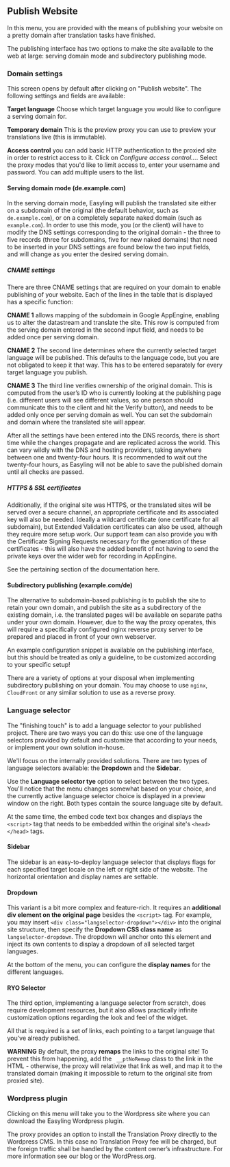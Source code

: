 ## Publish Website

In this menu, you are provided with the means of publishing your
website on a pretty domain after translation tasks have finished.

The publishing interface has two options to make the site available to
the web at large: serving domain mode and subdirectory publishing
mode.

### Domain settings

This screen opens by default after clicking on "Publish website". The
following settings and fields are available:

**Target language** Choose which target language you would like to
configure a serving domain for.

**Temporary domain** This is the preview proxy you can use to preview
your translations live (this is immutable).

**Access control** you can add basic HTTP authentication to the
proxied site in order to restrict access to it. Click on _Configure
access control..._. Select the proxy modes that you'd like to limit
access to, enter your username and password. You can add multiple
users to the list.

#### Serving domain mode (de.example.com)

In the serving domain mode, Easyling will publish the translated site
either on a subdomain of the original (the default behavior, such as
`de.example.com`), or on a completely separate naked domain (such as
`example.com`). In order to use this mode, you (or the client) will
have to modify the DNS settings corresponding to the original domain -
the three to five records (three for subdomains, five for new naked
domains) that need to be inserted in your DNS settings are found below
the two input fields, and will change as you enter the desired serving
domain.

##### CNAME settings

There are three CNAME settings that are required on your domain to
enable publishing of your website. Each of the lines in the table that
is displayed has a specific function:

**CNAME 1** allows mapping of the subdomain in Google AppEngine,
enabling us to alter the datastream and translate the site. This row
is computed from the serving domain entered in the second input field,
and needs to be added once per serving domain.

**CNAME 2** The second line determines where the currently selected
target language will be published. This defaults to the language code,
but you are not obligated to keep it that way. This has to be entered
separately for every target language you publish.

**CNAME 3** The third line verifies ownership of the original
domain. This is computed from the user’s ID who is currently looking
at the publishing page (i.e. different users will see different
values, so one person should communicate this to the client and hit
the Verify button), and needs to be added only once per serving domain
as well. You can set the subdomain and domain where the translated
site will appear.

After all the settings have been entered into the DNS records, there
is short time while the changes propagate and are replicated across
the world. This can vary wildly with the DNS and hosting providers,
taking anywhere between one and twenty-four hours. It is recommended
to wait out the twenty-four hours, as Easyling will not be able to
save the published domain until all checks are passed.

##### HTTPS & SSL certificates

Additionally, if the original site was HTTPS, or the translated sites
will be served over a secure channel, an appropriate certificate and
its associated key will also be needed. Ideally a wildcard certificate
(one certificate for all subdomain), but Extended Validation
certificates can also be used, although they require more setup
work. Our support team can also provide you with the Certificate
Signing Requests necessary for the generation of these certificates -
this will also have the added benefit of not having to send the
private keys over the wider web for recording in AppEngine.

See the pertaining section of the documentation here.

#### Subdirectory publishing (example.com/de)

The alternative to subdomain-based publishing is to publish the site
to retain your own domain, and publish the site as a subdirectory of
the existing domain, i.e. the translated pages will be available on
separate paths under your own domain. However, due to the way the
proxy operates, this will require a specifically configured nginx
reverse proxy server to be prepared and placed in front of your own
webserver. 

An example configuration snippet is available on the publishing
interface, but this should be treated as only a guideline, to be
customized according to your specific setup!

There are a variety of options at your disposal when implementing
subdirectory publishing on your domain. You may choose to use `nginx`,
`CloudFront` or any similar solution to use as a reverse proxy.

### Language selector

The "finishing touch" is to add a language selector to your published
project. There are two ways you can do this: use one of the language
selectors provided by default and customize that according to your
needs, or implement your own solution in-house.

We'll focus on the internally provided solutions. There are two types
of language selectors available: the **Dropdown** and the **Sidebar**.

Use the **Language selector tye** option to select between the two
types. You'll notice that the menu changes somewhat based on your
choice, and the currently active language selector choice is displayed
in a preview window on the right. Both types contain the source
language site by default.

At the same time, the embed code text box changes and displays the
`<script>` tag that needs to be embedded within the original site's
`<head></head>` tags.


#### Sidebar

The sidebar is an easy-to-deploy language selector that displays flags
for each specified target locale on the left or right side of the
website. The horizontal orientation and display names are settable.

#### Dropdown

This variant is a bit more complex and feature-rich. It requires an
**additional div element on the original page** besides the `<script>`
tag. For example, you may insert `<div
class="langselector-dropdown"></div>` into the original site
structure, then specify the **Dropdown CSS class name** as
`langselector-dropdown`. The dropdown will anchor onto this element
and inject its own contents to display a dropdown of all selected
target languages.

At the bottom of the menu, you can configure the **display names** for
the different languages. 

#### RYO Selector

The third option, implementing a language selector from scratch, does
require development resources, but it also allows practically infinite
customization options regarding the look and feel of the widget. 

All that is required is a set of links, each pointing to a target
language that you’ve already published.

**WARNING** By default, the proxy **remaps** the links to the original
site! To prevent this from happening, add the ` __ptNoRemap` class to
the link in the HTML - otherwise, the proxy will relativize that link
as well, and map it to the translated domain (making it impossible to
return to the original site from proxied site).

### Wordpress plugin

Clicking on this menu will take you to the Wordpress site where you
can download the Easyling Wordpress plugin.

The proxy provides an option to install the Translation Proxy directly
to the Wordpress CMS. In this case no Translation Proxy fee will be
charged, but the foreign traffic shall be handled by the content
owner’s infrastructure. For more information see our blog or the
WordPress.org.
